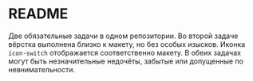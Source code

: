 # README

Две обязательные задачи в одном репозитории. Во второй задаче вёрстка выполнена близко к макету, но без особых изысков. Иконка `icon-switch` отображается соответственно макету. В обеих задачах могут быть незначительные недочёты, забытые или допущенные по невнимательности.

